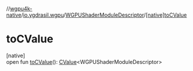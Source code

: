 //[wgpu4k-native](../../../index.md)/[io.ygdrasil.wgpu](../index.md)/[WGPUShaderModuleDescriptor](index.md)/[[native]toCValue]([native]to-c-value.md)

# toCValue

[native]\
open fun [toCValue]([native]to-c-value.md)(): [CValue](https://kotlinlang.org/api/core/kotlin-stdlib/kotlinx.cinterop/-c-value/index.html)&lt;WGPUShaderModuleDescriptor&gt;